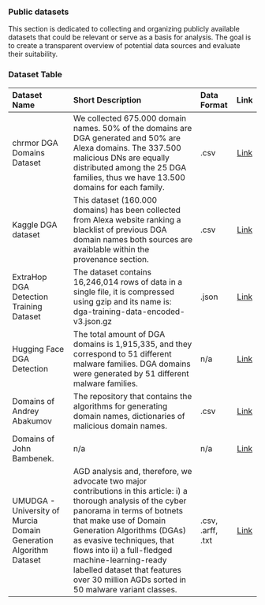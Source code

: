 ### Public datasets

This section is dedicated to collecting and organizing publicly available datasets that could be relevant or serve as a basis for analysis. The goal is to create a transparent overview of potential data sources and evaluate their suitability.

### Dataset Table

| **Dataset Name**                                                      | **Short Description**                                                                                                                                                                                                                                                                                                                                                                         | **Data Format**                                     | **Link**                                                             | 
|:----------------------------------------------------------------------|:----------------------------------------------------------------------------------------------------------------------------------------------------------------------------------------------------------------------------------------------------------------------------------------------------------------------------------------------------------------------------------------------|:----------------------------------------------------|:--------------------------------------------------------------------:|
| chrmor DGA Domains Dataset                                            | We collected 675.000 domain names. 50% of the domains are DGA generated and 50% are Alexa domains. The 337.500 malicious DNs are equally distributed among the 25 DGA families, thus we have 13.500 domains for each family.                                                                                                                                                                  | .csv                                                | [Link](https://github.com/chrmor/DGA_domains_dataset)                |    
| Kaggle DGA dataset                                                    | This dataset (160.000 domains) has been collected from Alexa website ranking a blacklist of previous DGA domain names both sources are avaiblable within the provenance section.                                                                                                                                                                                                              | .csv                                                | [Link](https://www.kaggle.com/datasets/gtkcyber/dga-dataset/data)    |
| ExtraHop DGA Detection Training Dataset                               | The dataset contains 16,246,014 rows of data in a single file, it is compressed using gzip and its name is: dga-training-data-encoded-v3.json.gz                                                                                                                                                                                                                                              | .json                                               | [Link](https://github.com/ExtraHop/DGA-Detection-Training-Dataset)   |
| Hugging Face DGA Detection                                            | The total amount of DGA domains is 1,915,335, and they correspond to 51 different malware families. DGA domains were generated by 51 different malware families.                                                                                                                                                                                                                              | n/a                                                 | [Link](https://huggingface.co/datasets/harpomaxx/dga-detection)      |
| Domains of Andrey Abakumov                                            | The repository that contains the algorithms for generating domain names, dictionaries of malicious domain names.                                                                                                                                                                                                                                                                              | .csv                                                | [Link](https://github.com/andrewaeva/DGA)                            |
| Domains of John Bambenek.                                             | n/a                                                                                                                                                                                                                                                                                                                                                                                           | n/a                                                 | [Link](https://osint.bambenekconsulting.com/feeds/)                  |
| UMUDGA - University of Murcia Domain Generation Algorithm Dataset     | AGD analysis and, therefore, we advocate two major contributions in this article: i) a thorough analysis of the cyber panorama in terms of botnets that make use of Domain Generation Algorithms (DGAs) as evasive techniques, that flows into ii) a full-fledged machine-learning-ready labelled dataset that features over 30 million AGDs sorted in 50 malware variant classes.            | .csv, .arff, .txt                                   | [Link](https://osint.bambenekconsulting.com/feeds/)                  |